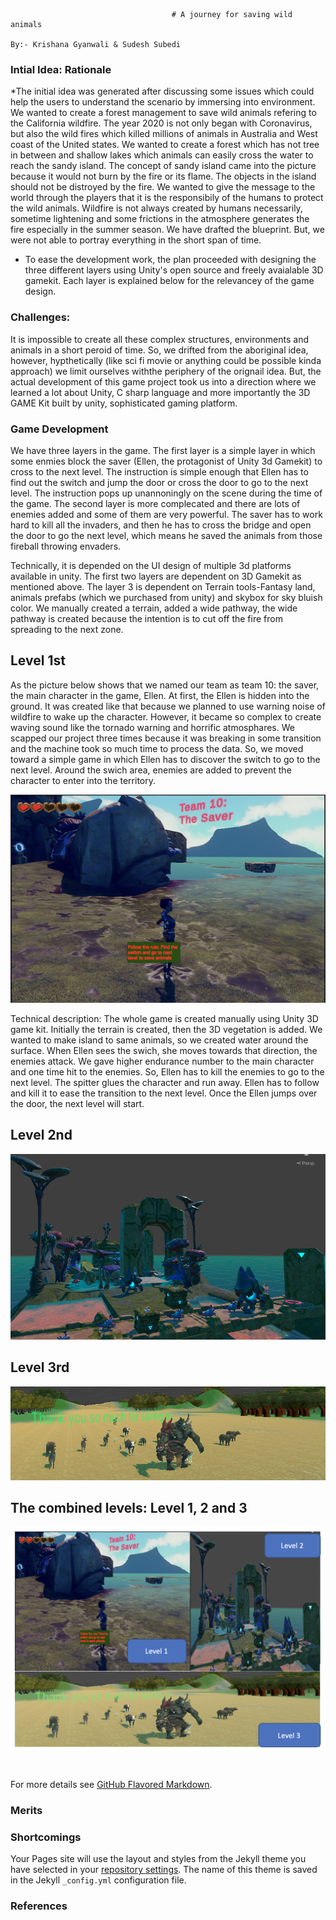                                         # A journey for saving wild animals
                                                                                By:- Krishana Gyanwali & Sudesh Subedi

### Intial Idea: Rationale
*The initial idea was generated after discussing some issues which could help the users to understand the scenario by immersing into environment. We wanted to create a forest management to save wild animals refering to the California wildfire. The year 2020 is not only began with Coronavirus, but also the wild fires which killed millions of animals in Australia and West coast of the United states. We wanted to create a forest which has not tree in between and shallow lakes which animals can easily cross the water to reach the sandy island. The concept of sandy island came into the picture because it would not burn by the fire or its flame. The objects in the island should not be distroyed by the fire. We wanted to give the message to the world through the players that it is the responsibily of the humans to protect the wild animals. Wildfire is not always created by humans necessarily, sometime lightening and some frictions in the atmosphere generates the fire especially in the summer season. We have drafted the blueprint. But, we were not able to portray everything in the short span of time. 

* To ease the development work, the plan proceeded with designing the three different layers using Unity's open source and freely avaialable 3D gamekit. Each layer is explained below for the relevancey of the game design. 

### Challenges: 
It is impossible to create all these complex structures, environments and animals in a short peroid of time. So, we drifted from the aboriginal idea, however, hypthetically (like sci fi movie or anything could be possible kinda approach) we limit ourselves withthe periphery of the orignail idea. But, the actual development of this game project took us into a direction where we learned a lot about Unity, C sharp language and more importantly the 3D GAME Kit built by unity, sophisticated gaming platform.  

### Game Development

We have three layers in the game. The first layer is a simple layer in which some enmies block the saver (Ellen, the protagonist of Unity 3d Gamekit) to cross to the next level. The instruction is simple enough that Ellen has to find out the switch and jump the door or cross the door to go to the next level. The instruction pops up unannoningly on the scene during the time of the game. The second layer is more complecated and there are lots of enemies added and some of them are very powerful. The saver has to work hard to kill all the invaders, and then he has to cross the bridge and open the door to go the next level, which means he saved the animals from those fireball throwing envaders. 

Technically, it is depended on the UI design of multiple 3d platforms available in unity. The first two layers are dependent on 3D Gamekit as mentioned above. The layer 3 is dependent on Terrain tools-Fantasy land, animals prefabs (which we purchased from unity) and skybox for sky bluish color. We manually created a terrain, added a wide pathway, the wide pathway is created because the intention is to cut off the fire from spreading to the next zone.  

## Level 1st

As the picture below shows that we named our team as team 10: the saver, the main character in the game, Ellen. At first, the Ellen is hidden into the ground. It was created like that because we planned to use warning noise of wildfire to wake up the character. However, it became so complex to create waving sound like the tornado warning and horrific atmosphares. We scapped our project three times because it was breaking in some transition and the machine took so much time to process the data. So, we moved toward a simple game in which Ellen has to discover the switch to go to the next level. Around the swich area, enemies are added to prevent the character to enter into the territory. 

![image](https://github.com/kgyanwal/project2_final_level3/blob/master/img/layer1_image.png)

Technical description: The whole game is created manually using Unity 3D game kit. Initially the terrain is created, then the 3D vegetation is added. We wanted to make island to same animals, so we created water around the surface. When Ellen sees the swich, she moves towards that direction, the enemies attack. We gave higher endurance number to the main character and one time hit to the enemies. So, Ellen has to kill the enemies to go to the next level. The spitter glues the character and run away. Ellen has to follow and kill it to ease the transition to the next level. Once the Ellen jumps over the door, the next level will start. 

## Level 2nd

![image](https://github.com/kgyanwal/project2_final_level3/blob/master/img/layer_2.png)

## Level 3rd

![image](https://github.com/kgyanwal/project2_final_level3/blob/master/img/final_layer.png)

## The combined levels: Level 1, 2 and 3
![image](https://github.com/kgyanwal/project2_final_level3/blob/master/img/p2.krishana_gyanwali.sudesh.png)

<div><img src="iimg/p2.krishana_gyanwali.sudesh.png" class="img-responsive" alt=""> </div>

For more details see [GitHub Flavored Markdown](https://guides.github.com/features/mastering-markdown/).

### Merits

### Shortcomings

Your Pages site will use the layout and styles from the Jekyll theme you have selected in your [repository settings](https://github.com/kgyanwal/project2_final_level3/settings). The name of this theme is saved in the Jekyll `_config.yml` configuration file.

### References


